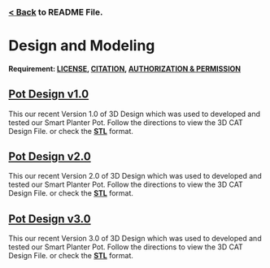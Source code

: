 
### [< Back](/README.md) to README File.
# Design and Modeling

#### **Requirement: [LICENSE](/LICENSE), [CITATION](/CITATION.CFF)**, [AUTHORIZATION & PERMISSION](https://www.overleaf.com/login)

## **[Pot Design v1.0](/doc/design/3D%20print/Version%201/)**
This our recent Version 1.0 of 3D Design which was used to developed and tested our Smart Planter Pot. Follow the directions to view the 3D CAT Design File. or check the **[STL](/doc/design/3D%20print/Version%201/)** format.


## **[Pot Design v2.0](/doc/design/3D%20print/Version%202/)**
This our recent Version 2.0 of 3D Design which was used to developed and tested our Smart Planter Pot. Follow the directions to view the 3D CAT Design File. or check the **[STL](/doc/design/3D%20print/Version%202/)** format.


## **[Pot Design v3.0](/doc/design/3D%20print/Version%203/)**
This our recent Version 3.0 of 3D Design which was used to developed and tested our Smart Planter Pot. Follow the directions to view the 3D CAT Design File. or check the **[STL](/doc/design/3D%20print/Version%203/)** format.

#
